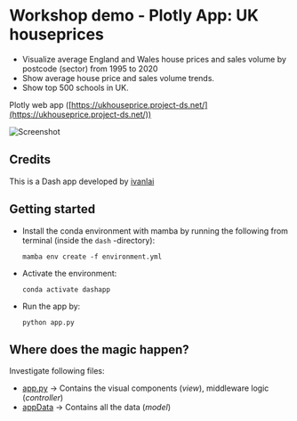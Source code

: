 # Workshop demo - Plotly App: UK houseprices

- Visualize average England and Wales house prices and sales volume by postcode (sector) from 1995 to 2020
- Show average house price and sales volume trends.
- Show top 500 schools in UK.

Plotly web app ([https://ukhouseprice.project-ds.net/](https://ukhouseprice.project-ds.net/))

![Screenshot](https://github.com/ivanlai/apps-UK_houseprice/blob/master/images/Screenshot-plotly-app.png)

## Credits

This is a Dash app developed by [ivanlai](https://github.com/ivanlai/apps-UK_houseprice)

## Getting started

- Install the conda environment with mamba by running the following from terminal (inside the `dash` -directory):

   ```mamba env create -f environment.yml```

- Activate the environment:

   ```conda activate dashapp```

- Run the app by:

   ```python app.py```

## Where does the magic happen?

Investigate following files:

- [app.py](app.py) -> Contains the visual components (*view*), middleware logic (*controller*)
- [appData](appData/) -> Contains all the data (*model*)
